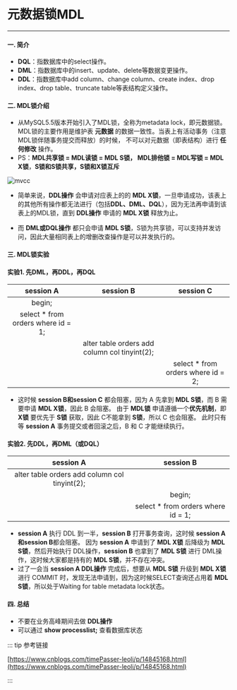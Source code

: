 # 元数据锁MDL
---

#### 一. 简介
* **DQL**：指数据库中的select操作。
* **DML**：指数据库中的insert、update、delete等数据变更操作。
* **DDL**：指数据库中add column、change column、create index、drop index、drop table、truncate table等表结构定义操作。

#### 二. MDL锁介绍
* 从MySQL5.5版本开始引入了MDL锁，全称为metadata lock，即元数据锁。
MDL锁的主要作用是维护表 **元数据** 的数据一致性。当表上有活动事务（注意MDL锁伴随事务提交而释放）的时候，
不可以对元数据（即表结构）进行 **任何修改** 操作。
* PS：**MDL共享锁 = MDL读锁 = MDL S锁， MDL排他锁 = MDL写锁 = MDL X锁**，**S锁和S锁共享，S锁和X锁互斥**

![mvcc](/images/program/mysql/metadata_lock1.png)

* 简单来说，**DDL操作** 会申请对应表上的的 **MDL X锁**，一旦申请成功，该表上的其他所有操作都无法进行（包括**DDL、DML、DQL**），因为无法再申请到该表上的MDL锁，直到 **DDL操作** 申请的 **MDL X锁** 释放为止。

* 而 **DML或DQL操作** 都只会申请 **MDL S锁**，S锁为共享锁，可以支持并发访问，因此大量相同表上的增删改查操作是可以并发执行的。

#### 三. MDL锁实验

#### 实验1. 先DML，再DDL，再DQL

| session A                          | session B                                     | session C                          |
|:----------------------------------:|:---------------------------------------------:|:----------------------------------:|
| begin;                             |                                               |                                    |
| select * from orders where id = 1; |                                               |                                    |
|                                    | alter table orders add column col tinyint(2); |                                    |
|                                    |                                               | select * from orders where id = 2; |

* 这时候 **session B和session C** 都会阻塞，因为 A 先拿到 **MDL S锁**，而 B 需要申请 **MDL X锁**，因此 B 会阻塞。
由于 **MDL锁** 申请遵循一个**优先机制**，即 **X锁** 要优先于 **S锁** 获取，因此 C不能拿到 **S锁**，所以 C 也会阻塞。
此时只有等 **session A** 事务提交或者回滚之后，B 和 C 才能继续执行。

#### 实验2. 先DDL，再DML（或DQL）

| session A                                     | session B                          |
|:---------------------------------------------:|:----------------------------------:|
| alter table orders add column col tinyint(2); |                                    |
|                                               | begin;                             |
|                                               | select * from orders where id = 1; |

* **session A** 执行 DDL 到一半，**session B** 打开事务查询，这时候 **session A和session B**都会阻塞。
因为 **session A** 申请到了 **MDL X锁** 后降级为 **MDL S锁**，然后开始执行 DDL操作，**session B** 也拿到了 **MDL S锁** 进行 DML操作，这时候大家都是持有的 **MDL S锁**，并不存在冲突。
* 过了一会当 **session A DDL操作** 完成后，想要从 **MDL S锁** 升级到 **MDL X锁** 进行 COMMIT 时，发现无法申请到，因为这时候SELECT查询还占用着 **MDL S锁**，所以处于Waiting for table metadata lock状态。

#### 四. 总结
  * 不要在业务高峰期间去做 **DDL操作**
  * 可以通过 **show processlist;** 查看数据库状态

::: tip 参考链接

[https://www.cnblogs.com/timePasser-leoli/p/14845168.html](https://www.cnblogs.com/timePasser-leoli/p/14845168.html)

:::

